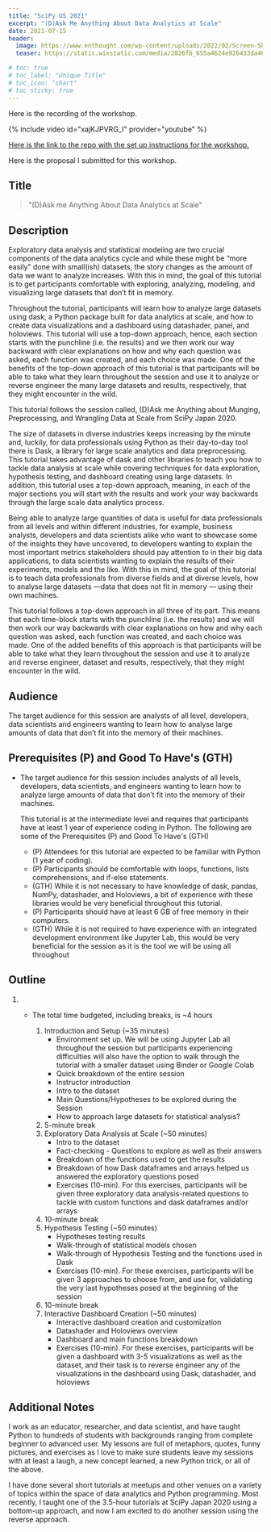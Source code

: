 ```yaml
---
title: "SciPy US 2021"
excerpt: "(D)Ask Me Anything About Data Analytics at Scale"
date: 2021-07-15
header:
  image: https://www.enthought.com/wp-content/uploads/2022/02/Screen-Shot-2021-02-16-at-20.15.38.png
  teaser: https://static.wixstatic.com/media/2826fb_655a4624e926433da4678be0ffe8ee2d~mv2.png/v1/crop/x_0,y_0,w_457,h_433/fill/w_266,h_252,al_c,q_85,usm_0.66_1.00_0.01,enc_auto/scipy-2021-logo.png

# toc: true
# toc_label: "Unique Title"
# toc_icon: "chart"
# toc_sticky: true
---
```


Here is the recording of the workshop.

{% include video id="xajKJPVRG_I" provider="youtube" %}

[Here is the link to the repo with the set up instructions for the workshop.](https://github.com/ramonpzg/scipyus21_dask_analytics)

Here is the proposal I submitted for this workshop.

## Title

> "(D)Ask me Anything About Data Analytics at Scale"

## Description

Exploratory data analysis and statistical modeling are two crucial components of the data analytics cycle and while these might be “more easily" done with small(ish) datasets, the story changes as the amount of data we want to analyze increases. With this in mind, the goal of this tutorial is to get participants comfortable with exploring, analyzing, modeling, and visualizing large datasets that don’t fit in memory.

Throughout the tutorial, participants will learn how to analyze large datasets using dask, a Python package built for data analytics at scale, and how to create data visualizations and a dashboard using datashader, panel, and holoviews. This tutorial will use a top-down approach, hence, each section starts with the punchline (i.e. the results) and we then work our way backward with clear explanations on how and why each question was asked, each function was created, and each choice was made. One of the benefits of the top-down approach of this tutorial is that participants will be able to take what they learn throughout the session and use it to analyze or reverse engineer the many large datasets and results, respectively, that they might encounter in the wild.

This tutorial follows the session called, (D)Ask me Anything about Munging, Preprocessing, and Wrangling Data at Scale from SciPy Japan 2020.

The size of datasets in diverse industries keeps increasing by the minute and, luckily, for data professionals using Python as their day-to-day tool there is Dask, a library for large scale analytics and data preprocessing. This tutorial takes advantage of dask and other libraries to teach you how to tackle data analysis at scale while covering techniques for data exploration, hypothesis testing, and dashboard creating using large datasets. In addition, this tutorial uses a top-down approach, meaning, in each of the major sections you will start with the results and work your way backwards through the large scale data analytics process.

Being able to analyze large quantities of data is useful for data professionals from all levels and within different industries, for example, business analysts, developers and data scientists alike who want to showcase some of the insights they have uncovered, to developers wanting to explain the most important metrics stakeholders should pay attention to in their big data applications, to data scientists wanting to explain the results of their experiments, models and the like. With this in mind, the goal of this tutorial is to teach data professionals from diverse fields and at diverse levels, how to analyse large datasets —data that does not fit in memory — using their own machines.

This tutorial follows a top-down approach in all three of its part. This means that each time-block starts with the punchline (i.e. the results) and we will then work our way backwards with clear explanations on how and why each question was asked, each function was created, and each choice was made. One of the added benefits of this approach is that participants will be able to take what they learn throughout the session and use it to analyze and reverse engineer, dataset and results, respectively, that they might encounter in the wild.



## Audience

The target audience for this session are analysts of all level, developers, data scientists and engineers wanting to learn how to analyse large amounts of data that don’t fit into the memory of their machines.

## Prerequisites (P) and Good To Have's (GTH)

- The target audience for this session includes analysts of all levels, developers, data scientists, and engineers wanting to learn how to analyze large amounts of data that don’t fit into the memory of their machines.

  This tutorial is at the intermediate level and requires that participants have at least 1 year of experience coding in Python. The following are some of the Prerequisites (P) and Good To Have's (GTH)

  - (P) Attendees for this tutorial are expected to be familiar with Python (1 year of coding). 
  - (P) Participants should be comfortable with loops, functions, lists comprehensions, and if-else statements.
  - (GTH) While it is not necessary to have knowledge of dask, pandas, NumPy, datashader, and Holoviews, a bit of experience with these libraries would be very beneficial throughout this tutorial.
  - (P) Participants should have at least 6 GB of free memory in their computers.
  - (GTH) While it is not required to have experience with an integrated development environment like Jupyter Lab, this would be very beneficial for the session as it is the tool we will be using all throughout

## Outline

1. - The total time budgeted, including breaks, is ~4 hours

     1. Introduction and Setup (~35 minutes)
        - Environment set up. We will be using Jupyter Lab all throughout the session but participants experiencing difficulties will also have the option to walk through the tutorial with a smaller dataset using Binder or Google Colab
        - Quick breakdown of the entire session
        - Instructor introduction
        - Intro to the dataset
        - Main Questions/Hypotheses to be explored during the Session
        - How to approach large datasets for statistical analysis?
     2. 5-minute break
     3. Exploratory Data Analysis at Scale (~50 minutes)
        - Intro to the dataset
        - Fact-checking - Questions to explore as well as their answers
        - Breakdown of the functions used to get the results
        - Breakdown of how Dask dataframes and arrays helped us answered the exploratory questions posed
        - Exercises (10-min). For this exercises, participants will be given three exploratory data analysis-related questions to tackle with custom functions and dask dataframes and/or arrays
     4. 10-minute break
     5. Hypothesis Testing (~50 minutes)
        - Hypotheses testing results
        - Walk-through of statistical models chosen
        - Walk-through of Hypothesis Testing and the functions used in Dask
        - Exercises (10-min). For these exercises, participants will be given 3 approaches to choose from, and use for, validating the very last hypotheses posed at the beginning of the session
     6. 10-minute break
     7. Interactive Dashboard Creation (~50 minutes)
        - Interactive dashboard creation and customization
        - Datashader and Holoviews overview
        - Dashboard and main functions breakdown
        - Exercises (10-min). For these exercises, participants will be given a dashboard with 3-5 visualizations as well as the dataset, and their task is to reverse engineer any of the visualizations in the dashboard using Dask, datashader, and holoviews

## Additional Notes

I work as an educator, researcher, and data scientist, and have taught Python to hundreds of students with backgrounds ranging from complete beginner to advanced user. My lessons are full of metaphors, quotes, funny pictures, and exercises as I love to make sure students leave my sessions with at least a laugh, a new concept learned, a new Python trick, or all of the above.

I have done several short tutorials at meetups and other venues on a variety of topics within the space of data analytics and Python programming. Most recently, I taught one of the 3.5-hour tutorials at SciPy Japan 2020 using a bottom-up approach, and now I am excited to do another session using the reverse approach.